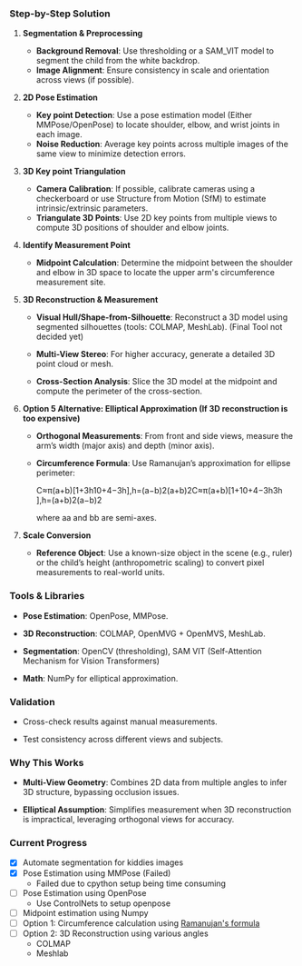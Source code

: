 ### **Step-by-Step Solution**

1. **Segmentation & Preprocessing**
    
    - **Background Removal**: Use thresholding or a SAM_VIT model to segment the child from the white backdrop.
    - **Image Alignment**: Ensure consistency in scale and orientation across views (if possible).
        
2. **2D Pose Estimation**
    - **Key point Detection**: Use a pose estimation model (Either MMPose/OpenPose) to locate shoulder, elbow, and wrist joints in each image.
    - **Noise Reduction**: Average key points across multiple images of the same view to minimize detection errors.
        
3. **3D Key point Triangulation**
    
    - **Camera Calibration**: If possible, calibrate cameras using a checkerboard or use Structure from Motion (SfM) to estimate intrinsic/extrinsic parameters.
    - **Triangulate 3D Points**: Use 2D key points from multiple views to compute 3D positions of shoulder and elbow joints.
        
4. **Identify Measurement Point**
    
    - **Midpoint Calculation**: Determine the midpoint between the shoulder and elbow in 3D space to locate the upper arm's circumference measurement site.
        
5. **3D Reconstruction & Measurement**
    
    - **Visual Hull/Shape-from-Silhouette**: Reconstruct a 3D model using segmented silhouettes (tools: COLMAP, MeshLab). (Final Tool not decided yet)
        
    - **Multi-View Stereo**: For higher accuracy, generate a detailed 3D point cloud or mesh.
        
    - **Cross-Section Analysis**: Slice the 3D model at the midpoint and compute the perimeter of the cross-section.
        
6. **Option 5 Alternative: Elliptical Approximation (If 3D reconstruction is too expensive)**
    
    - **Orthogonal Measurements**: From front and side views, measure the arm’s width (major axis) and depth (minor axis).
    - **Circumference Formula**: Use Ramanujan’s approximation for ellipse perimeter:
        
        C≈π(a+b)[1+3h10+4−3h],h=(a−b)2(a+b)2C≈π(a+b)[1+10+4−3h​3h​],h=(a+b)2(a−b)2​
        
        where aa and bb are semi-axes.
        
7. **Scale Conversion**
    - **Reference Object**: Use a known-size object in the scene (e.g., ruler) or the child’s height (anthropometric scaling) to convert pixel measurements to real-world units.
        

### **Tools & Libraries**

- **Pose Estimation**: OpenPose, MMPose.
    
- **3D Reconstruction**: COLMAP, OpenMVG + OpenMVS, MeshLab.
    
- **Segmentation**: OpenCV (thresholding), SAM VIT (Self-Attention Mechanism for Vision Transformers)
- **Math**: NumPy for elliptical approximation.
### **Validation**

- Cross-check results against manual measurements.
    
- Test consistency across different views and subjects.
    

### **Why This Works**

- **Multi-View Geometry**: Combines 2D data from multiple angles to infer 3D structure, bypassing occlusion issues.
    
- **Elliptical Assumption**: Simplifies measurement when 3D reconstruction is impractical, leveraging orthogonal views for accuracy.

### Current Progress

- [X] Automate segmentation for kiddies images
- [x] Pose Estimation using MMPose (Failed)
	- Failed due to cpython setup being time consuming
- [ ] Pose Estimation using OpenPose
	- Use ControlNets to setup openpose
- [ ] Midpoint estimation using Numpy
- [ ] Option 1: Circumference calculation using [Ramanujan's formula](https://www.researchgate.net/publication/2120536_Ramanujan's_Perimeter_of_an_Ellipse)
- [ ] Option 2: 3D Reconstruction using various angles
	- COLMAP
	- Meshlab
